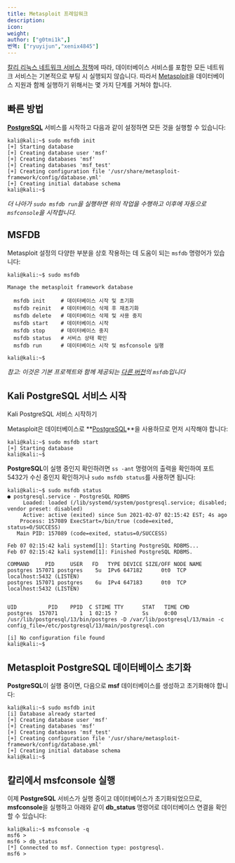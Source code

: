 ```yaml
---
title: Metasploit 프레임워크
description:
icon:
weight:
author: ["g0tmi1k",]
번역: ["ryuyijun","xenix4845"]
---
```


[칼리 리눅스 네트워크 서비스 정책](/policy/kali-linux-network-service-policy/)에 따라, 데이터베이스 서비스를 포함한 모든 네트워크 서비스는 기본적으로 부팅 시 실행되지 않습니다. 따라서 [Metasploit](https://www.metasploit.com/)을 데이터베이스 지원과 함께 실행하기 위해서는 몇 가지 단계를 거쳐야 합니다.

## 빠른 방법

**[PostgreSQL](https://www.postgresql.org/)** 서비스를 시작하고 다음과 같이 설정하면 모든 것을 실행할 수 있습니다:

```console
kali@kali:~$ sudo msfdb init
[+] Starting database
[+] Creating database user 'msf'
[+] Creating databases 'msf'
[+] Creating databases 'msf_test'
[+] Creating configuration file '/usr/share/metasploit-framework/config/database.yml'
[+] Creating initial database schema
kali@kali:~$
```

_더 나아가 `sudo msfdb run`을 실행하면 위의 작업을 수행하고 이후에 자동으로 `msfconsole`을 시작합니다._

## MSFDB

Metasploit 설정의 다양한 부분을 상호 작용하는 데 도움이 되는 `msfdb` 명령어가 있습니다:

```console
kali@kali:~$ sudo msfdb

Manage the metasploit framework database

  msfdb init     # 데이터베이스 시작 및 초기화
  msfdb reinit   # 데이터베이스 삭제 후 재초기화
  msfdb delete   # 데이터베이스 삭제 및 사용 중지
  msfdb start    # 데이터베이스 시작
  msfdb stop     # 데이터베이스 중지
  msfdb status   # 서비스 상태 확인
  msfdb run      # 데이터베이스 시작 및 msfconsole 실행

kali@kali:~$
```

_참고: 이것은 기본 프로젝트와 함께 제공되는 [다른 버전](https://github.com/rapid7/metasploit-framework/issues/11369)의 `msfdb`입니다_

## Kali PostgreSQL 서비스 시작
Kali PostgreSQL 서비스 시작하기

Metasploit은 데이터베이스로 **[PostgreSQL](https://www.postgresql.org/)**을 사용하므로 먼저 시작해야 합니다:

```console
kali@kali:~$ sudo msfdb start
[+] Starting database
kali@kali:~$
```

**PostgreSQL**이 실행 중인지 확인하려면 `ss -ant` 명령어의 출력을 확인하여 포트 5432가 수신 중인지 확인하거나 `sudo msfdb status`를 사용하면 됩니다:

```plaintext
kali@kali:~$ sudo msfdb status
● postgresql.service - PostgreSQL RDBMS
     Loaded: loaded (/lib/systemd/system/postgresql.service; disabled; vendor preset: disabled)
     Active: active (exited) since Sun 2021-02-07 02:15:42 EST; 4s ago
    Process: 157089 ExecStart=/bin/true (code=exited, status=0/SUCCESS)
   Main PID: 157089 (code=exited, status=0/SUCCESS)

Feb 07 02:15:42 kali systemd[1]: Starting PostgreSQL RDBMS...
Feb 07 02:15:42 kali systemd[1]: Finished PostgreSQL RDBMS.

COMMAND     PID     USER   FD   TYPE DEVICE SIZE/OFF NODE NAME
postgres 157071 postgres    5u  IPv6 647182      0t0  TCP localhost:5432 (LISTEN)
postgres 157071 postgres    6u  IPv4 647183      0t0  TCP localhost:5432 (LISTEN)


UID          PID    PPID  C STIME TTY      STAT   TIME CMD
postgres  157071       1  1 02:15 ?        Ss     0:00 /usr/lib/postgresql/13/bin/postgres -D /var/lib/postgresql/13/main -c config_file=/etc/postgresql/13/main/postgresql.con

[i] No configuration file found
kali@kali:~$
```

## Metasploit PostgreSQL 데이터베이스 초기화

**PostgreSQL**이 실행 중이면, 다음으로 **msf** 데이터베이스를 생성하고 초기화해야 합니다:

```console
kali@kali:~$ sudo msfdb init
[i] Database already started
[+] Creating database user 'msf'
[+] Creating databases 'msf'
[+] Creating databases 'msf_test'
[+] Creating configuration file '/usr/share/metasploit-framework/config/database.yml'
[+] Creating initial database schema
kali@kali:~$
```

## 칼리에서 msfconsole 실행

이제 **PostgreSQL** 서비스가 실행 중이고 데이터베이스가 초기화되었으므로, **msfconsole**을 실행하고 아래와 같이 **db_status** 명령어로 데이터베이스 연결을 확인할 수 있습니다:

```console
kali@kali:~$ msfconsole -q
msf6 >
msf6 > db_status
[*] Connected to msf. Connection type: postgresql.
msf6 >
```